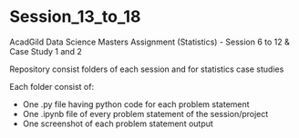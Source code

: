 # Session_13_to_18
AcadGild Data Science Masters Assignment (Statistics) - Session 6 to 12 &amp; Case Study 1 and 2

Repository consist folders of each session and for statistics case studies

Each folder consist of:
- One .py file having python code for each problem statement
- One .ipynb file of every problem statement of the session/project
- One screenshot of each problem statement output
